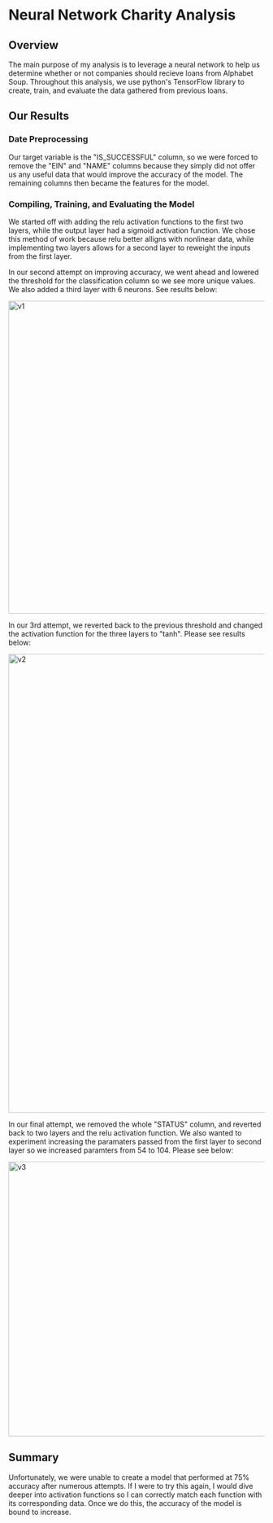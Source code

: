 # Neural Network Charity Analysis

## Overview

The main purpose of my analysis is to leverage a neural network to help us determine whether or not companies should recieve loans from Alphabet Soup. Throughout this analysis, we use python's TensorFlow library to create, train, and evaluate the data gathered from previous loans.

## Our Results

### Date Preprocessing 

Our target variable is the "IS_SUCCESSFUL" column, so we were forced to remove the "EIN" and "NAME" columns because they simply did not offer us any useful data that would improve the accuracy of the model. The remaining columns then became the features for the model.

### Compiling, Training, and Evaluating the Model

We started off with adding the relu activation functions to the first two layers, while the output layer had a sigmoid activation function. We chose this method of work because relu better alligns with nonlinear data, while implementing two layers allows for a second layer to reweight the inputs from the first layer. 

In our second attempt on improving accuracy, we went ahead and lowered the threshold for the classification column so we see more unique values. We also added a third layer with 6 neurons. See results below: 

<img width="615" alt="v1" src="https://user-images.githubusercontent.com/74481469/114342922-a9c5e480-9b11-11eb-8c01-10a183d3f643.png">

In our 3rd attempt, we reverted back to the previous threshold and changed the activation function for the three layers to "tanh". Please see results below:

<img width="902" alt="v2" src="https://user-images.githubusercontent.com/74481469/114343020-ded23700-9b11-11eb-98db-bc5a9fdab418.png">

In our final attempt, we removed the whole "STATUS" column, and reverted back to two layers and the relu activation function. We also wanted to experiment increasing the paramaters passed from the first layer to second layer so we increased paramters from 54 to 104. Please see below:

<img width="540" alt="v3" src="https://user-images.githubusercontent.com/74481469/114343157-2fe22b00-9b12-11eb-87c6-66a6d60c95c5.png">

## Summary

Unfortunately, we were unable to create a model that performed at 75% accuracy after numerous attempts. If I were to try this again, I would dive deeper into activation functions so I can correctly match each function with its corresponding data. Once we do this, the accuracy of the model is bound to increase. 
